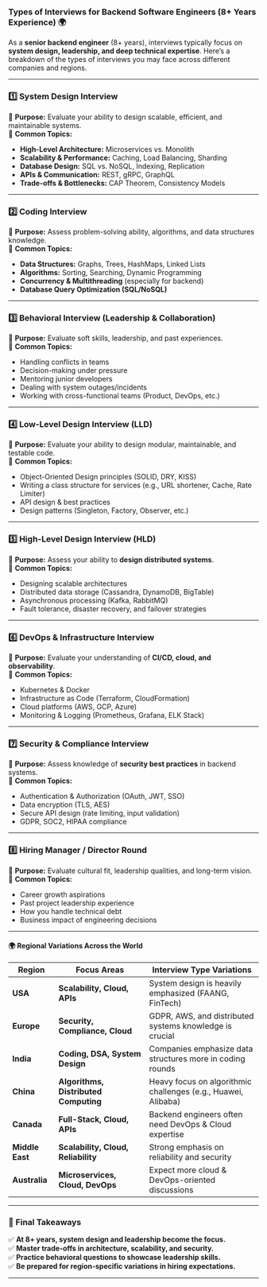 ### **Types of Interviews for Backend Software Engineers (8+ Years Experience) 🌍**

As a **senior backend engineer** (8+ years), interviews typically focus on **system design, leadership, and deep
technical expertise**. Here’s a breakdown of the types of interviews you may face across different companies and
regions.

---

### **1️⃣ System Design Interview**

🔹 **Purpose:** Evaluate your ability to design scalable, efficient, and maintainable systems.  
🔹 **Common Topics:**

- **High-Level Architecture:** Microservices vs. Monolith
- **Scalability & Performance:** Caching, Load Balancing, Sharding
- **Database Design:** SQL vs. NoSQL, Indexing, Replication
- **APIs & Communication:** REST, gRPC, GraphQL
- **Trade-offs & Bottlenecks:** CAP Theorem, Consistency Models

---

### **2️⃣ Coding Interview**

🔹 **Purpose:** Assess problem-solving ability, algorithms, and data structures knowledge.  
🔹 **Common Topics:**

- **Data Structures:** Graphs, Trees, HashMaps, Linked Lists
- **Algorithms:** Sorting, Searching, Dynamic Programming
- **Concurrency & Multithreading** (especially for backend)
- **Database Query Optimization (SQL/NoSQL)**

---

### **3️⃣ Behavioral Interview (Leadership & Collaboration)**

🔹 **Purpose:** Evaluate soft skills, leadership, and past experiences.  
🔹 **Common Topics:**

- Handling conflicts in teams
- Decision-making under pressure
- Mentoring junior developers
- Dealing with system outages/incidents
- Working with cross-functional teams (Product, DevOps, etc.)

---

### **4️⃣ Low-Level Design Interview (LLD)**

🔹 **Purpose:** Evaluate your ability to design modular, maintainable, and testable code.  
🔹 **Common Topics:**

- Object-Oriented Design principles (SOLID, DRY, KISS)
- Writing a class structure for services (e.g., URL shortener, Cache, Rate Limiter)
- API design & best practices
- Design patterns (Singleton, Factory, Observer, etc.)

---

### **5️⃣ High-Level Design Interview (HLD)**

🔹 **Purpose:** Assess your ability to **design distributed systems**.  
🔹 **Common Topics:**

- Designing scalable architectures
- Distributed data storage (Cassandra, DynamoDB, BigTable)
- Asynchronous processing (Kafka, RabbitMQ)
- Fault tolerance, disaster recovery, and failover strategies

---

### **6️⃣ DevOps & Infrastructure Interview**

🔹 **Purpose:** Evaluate your understanding of **CI/CD, cloud, and observability**.  
🔹 **Common Topics:**

- Kubernetes & Docker
- Infrastructure as Code (Terraform, CloudFormation)
- Cloud platforms (AWS, GCP, Azure)
- Monitoring & Logging (Prometheus, Grafana, ELK Stack)

---

### **7️⃣ Security & Compliance Interview**

🔹 **Purpose:** Assess knowledge of **security best practices** in backend systems.  
🔹 **Common Topics:**

- Authentication & Authorization (OAuth, JWT, SSO)
- Data encryption (TLS, AES)
- Secure API design (rate limiting, input validation)
- GDPR, SOC2, HIPAA compliance

---

### **8️⃣ Hiring Manager / Director Round**

🔹 **Purpose:** Evaluate cultural fit, leadership qualities, and long-term vision.  
🔹 **Common Topics:**

- Career growth aspirations
- Past project leadership experience
- How you handle technical debt
- Business impact of engineering decisions

---

#### **🌍 Regional Variations Across the World**

| Region          | Focus Areas                           | Interview Type Variations                                     |
|-----------------|---------------------------------------|---------------------------------------------------------------|
| **USA**         | **Scalability, Cloud, APIs**          | System design is heavily emphasized (FAANG, FinTech)          |
| **Europe**      | **Security, Compliance, Cloud**       | GDPR, AWS, and distributed systems knowledge is crucial       |
| **India**       | **Coding, DSA, System Design**        | Companies emphasize data structures more in coding rounds     |
| **China**       | **Algorithms, Distributed Computing** | Heavy focus on algorithmic challenges (e.g., Huawei, Alibaba) |
| **Canada**      | **Full-Stack, Cloud, APIs**           | Backend engineers often need DevOps & Cloud expertise         |
| **Middle East** | **Scalability, Cloud, Reliability**   | Strong emphasis on reliability and security                   |
| **Australia**   | **Microservices, Cloud, DevOps**      | Expect more cloud & DevOps-oriented discussions               |

---

### **📝 Final Takeaways**

✅ **At 8+ years, system design and leadership become the focus.**  
✅ **Master trade-offs in architecture, scalability, and security.**  
✅ **Practice behavioral questions to showcase leadership skills.**  
✅ **Be prepared for region-specific variations in hiring expectations.**

---
